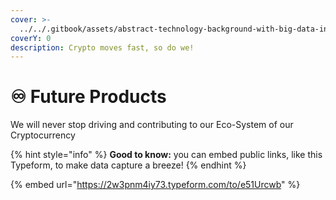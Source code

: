 ```yaml
---
cover: >-
  ../../.gitbook/assets/abstract-technology-background-with-big-data-internet-connection-abstract-sense-of-science-and-technology-analytics-concept-graphic-design-illustration-vector.jpg
coverY: 0
description: Crypto moves fast, so do we!
---
```


# ♾ Future Products

We will never stop driving and contributing to our Eco-System of our Cryptocurrency

{% hint style="info" %}
**Good to know:** you can embed public links, like this Typeform, to make data capture a breeze!
{% endhint %}

{% embed url="https://2w3pnm4iy73.typeform.com/to/e51Urcwb" %}
